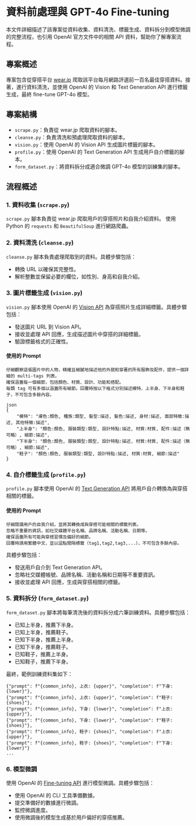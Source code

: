 # 資料前處理與 GPT-4o Fine-tuning

本文件詳細描述了該專案從資料收集、資料清洗、標籤生成、資料拆分到模型微調的完整流程，也引用 OpenAI 官方文件中的相關 API 資料，幫助你了解專案流程。

## 專案概述

專案包含從穿搭平台 [wear.jp](https://wear.jp/) 爬取該平台每月網路評選前一百名最佳穿搭資料。接著，進行資料清洗，並使用 OpenAI 的 Vision 和 Text Generation API 進行標籤生成，最終 fine-tune GPT-4o 模型。

## 專案結構

- `scrape.py`：負責從 wear.jp 爬取資料的腳本。
- `cleanse.py`：負責清洗和預處理爬取資料的腳本。
- `vision.py`：使用 OpenAI 的 Vision API 生成圖片標籤的腳本。
- `profile.py`：使用 OpenAI 的 Text Generation API 生成用戶自介標籤的腳本。
- `form_dataset.py`：將資料拆分成適合微調 GPT-4o 模型的訓練集的腳本。

## 流程概述

### 1. 資料收集 (`scrape.py`)

`scrape.py` 腳本負責從 wear.jp 爬取用戶的穿搭照片和自我介紹資料。
使用 Python 的 `requests` 和 `BeautifulSoup` 進行網路爬蟲。

### 2. 資料清洗 (`cleanse.py`)

`cleanse.py` 腳本負責處理爬取到的資料。具體步驟包括：
- 轉換 URL 以確保其完整性。
- 解析整數並保留必要的欄位，如性別、身高和自我介紹。

### 3. 圖片標籤生成 (`vision.py`)

`vision.py` 腳本使用 OpenAI 的 [Vision API](https://platform.openai.com/docs/guides/vision) 為穿搭照片生成詳細標籤。具體步驟包括：
- 發送圖片 URL 到 Vision API。
- 接收並處理 API 回應，生成描述圖片中穿搭的詳細標籤。
- 驗證標籤格式的正確性。

#### 使用的 Prompt

```
仔細觀察這張圖片中的人物，精確且細膩地描述他的外貌和穿著的所有服飾及配件，提供一個詳細的 multi-tags 列表。
確保涵蓋每一個細節，包括顏色、材質、設計、功能和搭配。
每類 tag 可有多個以涵蓋所有細節。回覆時按以下格式分別描述模特、上半身、下半身和鞋子，不可包含多餘內容。
    
json
{
    "模特": "膚色:顏色, 種族:類型, 髮型:描述, 髮色:描述, 身材:描述, 面部特徵:描述, 其他特徵:描述",
    "上半身": "顏色:顏色, 服裝類型:類型, 設計特點:描述, 材質:材質, 配件:描述（無可略）, 細節:描述",
    "下半身": "顏色:顏色, 服裝類型:類型, 設計特點:描述, 材質:材質, 配件:描述（無可略）, 細節:描述",
    "鞋子": "顏色:顏色, 服裝類型:類型, 設計特點:描述, 材質:材質, 細節:描述"
}
```

### 4. 自介標籤生成 (`profile.py`)

`profile.py` 腳本使用 OpenAI 的 [Text Generation API](https://platform.openai.com/docs/guides/text-generation/chat-completions-api) 將用戶自介轉換為與穿搭相關的標籤。

#### 使用的 Prompt

```
仔細閱讀用戶的自我介紹，並將其轉換成與穿搭可能相關的標籤列表。
忽略不重要的資訊，如社交媒體平台名稱、品牌名稱、活動名稱、日期等。
確保涵蓋所有可能與穿搭習慣及偏好的細節。
回覆時請用繁體中文，並以逗點間隔標籤（tag1,tag2,tag3,...），不可包含多餘內容。
```

具體步驟包括：
- 發送用戶自介到 Text Generation API。
- 忽略社交媒體帳號、品牌名稱、活動名稱和日期等不重要資訊。
- 接收並處理 API 回應，生成與穿搭相關的標籤。

### 5. 資料拆分 (`form_dataset.py`)

`form_dataset.py` 腳本將每筆清洗後的資料拆分成六筆訓練資料。具體步驟包括：
- 已知上半身，推薦下半身。
- 已知上半身，推薦鞋子。
- 已知下半身，推薦上半身。
- 已知下半身，推薦鞋子。
- 已知鞋子，推薦上半身。
- 已知鞋子，推薦下半身。

最終，範例訓練資料集如下：

```
{"prompt": f"{common_info}, 上衣: {upper}", "completion": f"下身: {lower}"},
{"prompt": f"{common_info}, 上衣: {upper}", "completion": f"鞋子: {shoes}"},
{"prompt": f"{common_info}, 下身: {lower}", "completion": f"上衣: {upper}"},
{"prompt": f"{common_info}, 下身: {lower}", "completion": f"鞋子: {shoes}"},
{"prompt": f"{common_info}, 鞋子: {shoes}", "completion": f"上衣: {upper}"},
{"prompt": f"{common_info}, 鞋子: {shoes}", "completion": f"下身: {lower}"}
...
```

### 6. 模型微調

使用 OpenAI 的 [Fine-tuning API](https://platform.openai.com/docs/guides/fine-tuning) 進行模型微調。具體步驟包括：
- 使用 OpenAI 的 CLI 工具準備數據。
- 提交準備好的數據進行微調。
- 監控微調進度。
- 使用微調後的模型生成基於用戶偏好的穿搭推薦。

